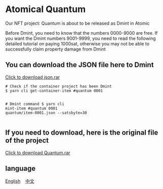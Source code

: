 <h1>Atomical Quantum</h1>
<p>Our NFT project: Quantum is about to be released as Dmint in Atomic</p>
<p>Before Dmint, you need to know that the numbers 0000-9000 are free. If you want the Dmint numbers 9001-9999, you need to read the following detailed tutorial on paying 1000sat, otherwise you may not be able to successfully claim property damage from Dmint</p>
<h2>You can download the JSON file here to Dmint</h2>
<a href="json.rar" target="_blank" rel="noopener">Click to download json.rar</a>
<pre class="code-block-wrapper"><div class="code-block-header"></div><code class="hljs code-block-body bash"><span class="hljs-comment"># Check if the container project has been Dmint</span>
$ yarn cli get-container-item <span class="hljs-comment">#quantum 0001</span>

<span class="hljs-comment"># Dmint command</span>
$ yarn cli mint-item <span class="hljs-comment">#quantum 0001 quantum/item-0001.json --satsbyte=30</span>
</code></pre>
</code></pre>
<h2>If you need to download, here is the original file of the project</h2>
<a href="Quantum.rar" target="_blank" rel="noopener">Click to download Quantum.rar</a>
<h2>language</h2>
<a href="README.md" target="_blank" rel="noopener">English</a>
&nbsp;&nbsp;
<a href="README-Chinese.md" target="_blank" rel="noopener">中文</a>